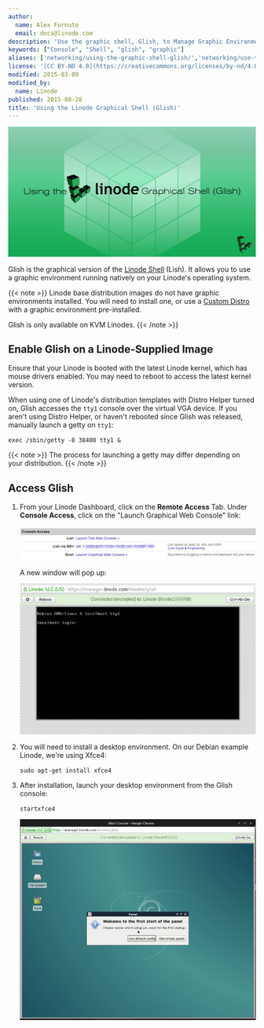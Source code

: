 ```yaml
---
author:
  name: Alex Fornuto
  email: docs@linode.com
description: 'Use the graphic shell, Glish, to Manage Graphic Environments on Your Linode.'
keywords: ["Console", "Shell", "glish", "graphic"]
aliases: ['networking/using-the-graphic-shell-glish/','networking/use-the-graphic-shell-glish/', 'networking/using-the-linode-graphical-shell-glish/','platform/using-the-linode-graphical-shell-glish/']
license: '[CC BY-ND 4.0](https://creativecommons.org/licenses/by-nd/4.0)'
modified: 2015-03-09
modified_by:
  name: Linode
published: 2015-08-28
title: 'Using the Linode Graphical Shell (Glish)'
---
```


![Using the Linode Graphical Shell Glish](using-linode-glish-title.jpg "Using the Linode Graphical Shell Glish title graphic")

Glish is the graphical version of the [Linode Shell](/docs/platform/manager/using-the-linode-shell-lish/) (Lish). It allows you to use a graphic environment running natively on your Linode's operating system.

{{< note >}}
Linode base distribution images do not have graphic environments installed. You will need to install one, or use a [Custom Distro](/docs/tools-reference/custom-kernels-distros/custom-distro-on-kvm-linode/) with a graphic environment pre-installed.

Glish is only available on KVM Linodes.
{{< /note >}}

## Enable Glish on a Linode-Supplied Image

Ensure that your Linode is booted with the latest Linode kernel, which has mouse drivers enabled. You may need to reboot to access the latest kernel version.

When using one of Linode's distribution templates with Distro Helper turned on, Glish accesses the `tty1` console over the virtual VGA device. If you aren't using Distro Helper, or haven't rebooted since Glish was released, manually launch a getty on `tty1`:

    exec /sbin/getty -8 38400 tty1 &

{{< note >}}
The process for launching a getty may differ depending on your distribution.
{{< /note >}}

## Access Glish

1.  From your Linode Dashboard, click on the **Remote Access** Tab. Under **Console Access**, click on the "Launch Graphical Web Console" link:

    [![Glish access link.](glish-link_small.png)](glish-link.png)

    A new window will pop up:

    [![Glish at the Debian login prompt.](glish-debian-prompt_small.png)](glish-debian-prompt.png)

2.  You will need to install a desktop environment. On our Debian example Linode, we're using Xfce4:

        sudo apt-get install xfce4

3.  After installation, launch your desktop environment from the Glish console:

        startxfce4

    [![Glish at the Xfce4 desktop.](glish-xfce4-desktop_small.png)](glish-xfce4-desktop.png)
